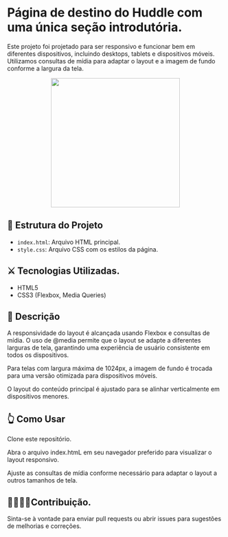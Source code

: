 # Página de destino do Huddle com uma única seção introdutória.

Este projeto foi projetado para ser responsivo e funcionar bem em diferentes dispositivos, incluindo desktops, tablets e dispositivos móveis. Utilizamos 
consultas de mídia para adaptar o layout e a imagem de fundo conforme a largura da tela.

<div align="center">
  <img src="https://github.com/user-attachments/assets/829dec91-fcbf-4390-ac8e-5251d9f2b28c" width="300px"/>
</div>

## 🧱 Estrutura do Projeto

- `index.html`: Arquivo HTML principal.
- `style.css`: Arquivo CSS com os estilos da página.

## ⚔️ Tecnologias Utilizadas.

- HTML5
- CSS3 (Flexbox, Media Queries)

## 🧾 Descrição
A responsividade do layout é alcançada usando Flexbox e consultas de mídia. O uso de @media permite que o layout se adapte a diferentes larguras de tela, garantindo uma experiência de usuário consistente em todos os dispositivos.

Para telas com largura máxima de 1024px, a imagem de fundo é trocada para uma versão otimizada para dispositivos móveis.

O layout do conteúdo principal é ajustado para se alinhar verticalmente em dispositivos menores.

## 👆 Como Usar
Clone este repositório.

Abra o arquivo index.htmL em seu navegador preferido para visualizar o layout responsivo.

Ajuste as consultas de mídia conforme necessário para adaptar o layout a outros tamanhos de tela.

## 🫱🏼‍🫲🏼Contribuição.
Sinta-se à vontade para enviar pull requests ou abrir issues para sugestões de melhorias e correções.
